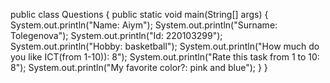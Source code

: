 public class Questions {
    public static void main(String[] args) {
        System.out.println("Name: Aiym");
        System.out.println("Surname: Tolegenova");
        System.out.println("Id: 220103299");
        System.out.println("Hobby: basketball");
        System.out.println("How much do you like ICT(from 1-10)): 8");
        System.out.println("Rate this task from 1 to 10: 8");
        System.out.println("My favorite color?: pink and blue");
    }
}
